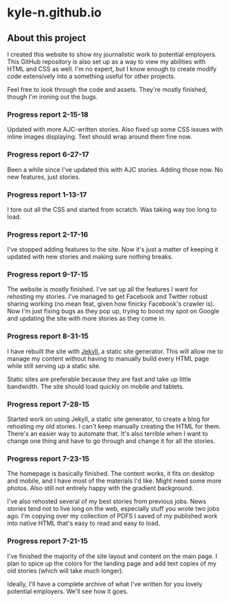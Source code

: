 # kyle-n.github.io

## About this project

I created this website to show my journalistic work to potential employers. This GitHub repository is also set up as a way to view my abilities with HTML and CSS as well. I'm no expert, but I know enough to create modify code extensively into a something useful for other projects. 

Feel free to look through the code and assets. They're mostly finished, though I'm ironing out the bugs.

### Progress report 2-15-18

Updated with more AJC-written stories. Also fixed up some CSS issues with inline images displaying. Text should wrap around them fine now.

### Progress report 6-27-17

Been a while since I've updated this with AJC stories. Adding those now. No new features, just stories. 

### Progress report 1-13-17

I tore out all the CSS and started from scratch. Was taking way too long to load. 

### Progress report 2-17-16

I've stopped adding features to the site. Now it's just a matter of keeping it updated with new stories and making sure nothing breaks. 

### Progress report 9-17-15

The website is mostly finished. I've set up all the features I want for rehosting my stories. I've managed to get Facebook and Twitter robust sharing working (no mean feat, given how finicky Facebook's crawler is). Now I'm just fixing bugs as they pop up, trying to boost my spot on Google and updating the site with more stories as they come in. 

### Progress report 8-31-15

I have rebuilt the site with [Jekyll](http://jekyllrb.com), a static site generator. This will allow me to manage my content without having to manually build every HTML page while still serving up a static site. 

Static sites are preferable because they are fast and take up little bandwidth. The site should load quickly on mobile and tablets. 

### Progress report 7-28-15

Started work on using Jekyll, a static site generator, to create a blog for rehosting my old stories. I can't keep manually creating the HTML for them. There's an easier way to automate that. It's also terrible when I want to change one thing and have to go through and change it for all the stories. 

### Progress report 7-23-15

The homepage is basically finished. The content works, it fits on desktop and mobile, and I have most of the materials I'd like. Might need some more photos. Also still not entirely happy with the gradient background.

I've also rehosted several of my best stories from previous jobs. News stories tend not to live long on the web, especially stuff you wrote two jobs ago. I'm copying over my collection of PDFS I saved of my published work into native HTML that's easy to read and easy to load. 

### Progress report 7-21-15

I've finished the majority of the site layout and content on the main page. I plan to spice up the colors for the landing page and add text copies of my old stories (which will take much longer). 

Ideally, I'll have a complete archive of what I've written for you lovely potential employers. We'll see how it goes. 
